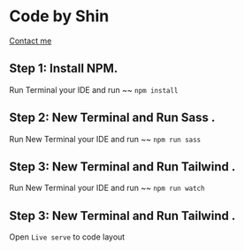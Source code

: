 # Code by Shin

[Contact me](https://www.facebook.com/nhathanh024/)

## Step 1: Install NPM.

Run Terminal your IDE and run ~~ `npm install`

## Step 2: New Terminal and Run Sass .

Run New Terminal your IDE and run ~~ `npm run sass`

## Step 3: New Terminal and Run Tailwind .

Run New Terminal your IDE and run ~~ `npm run watch`

## Step 3: New Terminal and Run Tailwind .

Open `Live serve` to code layout
